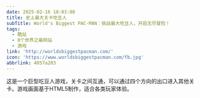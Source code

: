 ```yaml
---
date: 2025-02-16 18:03:08
title: 史上最大关卡吃豆人
subTitle: World's Biggest PAC-MAN：挑战最大吃豆人，开启无尽冒险！
tags:
  - 酷站
  - 8个世界之最网站
  - 游戏
link: 'http://worldsbiggestpacman.com/'
icon: 'https://www.worldsbiggestpacman.com/fb.jpg'
abbrlink: 4057a203
---
```


这是一个巨型吃豆人游戏，关卡之间互通，可以通过四个方向的出口进入其他关卡。游戏画面基于HTML5制作，适合各类玩家体验。